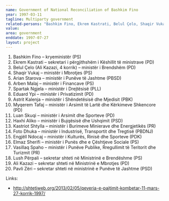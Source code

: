 ```yaml
---
name: Government of National Reconciliation of Bashkim Fino
year: 1997-03-11
tagline: Multiparty government
related-persons: "Bashkim Fino, Ekrem Kastrati, Belul Çelo, Shaqir Vukaj, Arian Starova, Arben Malaj, Spartak Ngjela, Eduard Ypi, Astrit Kalenja, Myqerem Tafaj, Luan Skuqi, Haxhi Aliko, Kastriot Shtylla, Foto Dhuka, Engjëll Ndocaj, Elmaz Sherifi, Vasillaq Spaho, Lush Përpali, Pavli Zëri"
value:
area: government
enddate: 1997-07-27
layout: project
---
```

1. Bashkim Fino – kryeministër (PS)
2. Ekrem Kastrati – sekretari i përgjithshëm i Këshillit të ministrave (PD)
3. Belul Çelo (Ali Kazazi, 4 korrik) – ministër i Brendshëm (PD)
4. Shaqir Vukaj – ministër i Mbrotjes (PS)
5. Arian Starova – ministër i Punëve të Jashtme (PBSD)
6. Arben Malaj – ministër i Financave (PS)
7. Spartak Ngjela – ministër i Drejtësisë (PLL)
8. Eduard Ypi – ministër i Privatizimit (PD)
9. Astrit Kalenja – ministër i Shëndetësisë dhe Mjedisit (PBK)
10. Myqerem Tafaj – ministër i Arsimit të Lartë dhe Kërkimeve Shkencore (PD)
11. Luan Skuqi – ministër i Arsimit dhe Sporteve (PD)
12. Haxhi Aliko – ministër i Bujqësisë dhe Ushqimit (PSD)
13. Kastriot Shtylla – ministër i Burimeve Minierave dhe Energjetikës (PR)
14. Foto Dhuka – ministër i Industrisë, Transportit dhe Tregtisë (PBDNJ)
15. Engjëll Ndocaj – ministër i Kulturës, Rinisë dhe Sporteve (PDK)
16. Elmaz Sherifi – ministër i Punës dhe e Çështjeve Sociale (PS)
17. Vasillaq Spaho – ministër i Punëve Publike, Rregullimit të Teritorit dhe Turizmit (PR)
18. Lush Përpali – sekretar shteti në Ministrinë e Brendëshme (PS)
19. Ali Kazazi – sekretar shteti në Ministrinë e Mbrotjes (PD)
20. Pavli Zëri – sekretar shteti në ministrinë e Punëve të Jashtme (PSD)


Links:
* <http://shtetiweb.org/2013/02/05/qeveria-e-pajtimit-kombetar-11-mars-27-korrik-1997/>
